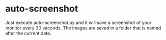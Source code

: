 # auto-screenshot
Just execute auto-screenshot.py and it will save a screenshot of your monitor every 30 seconds.
The images are saved in a folder that is named after the current date.
